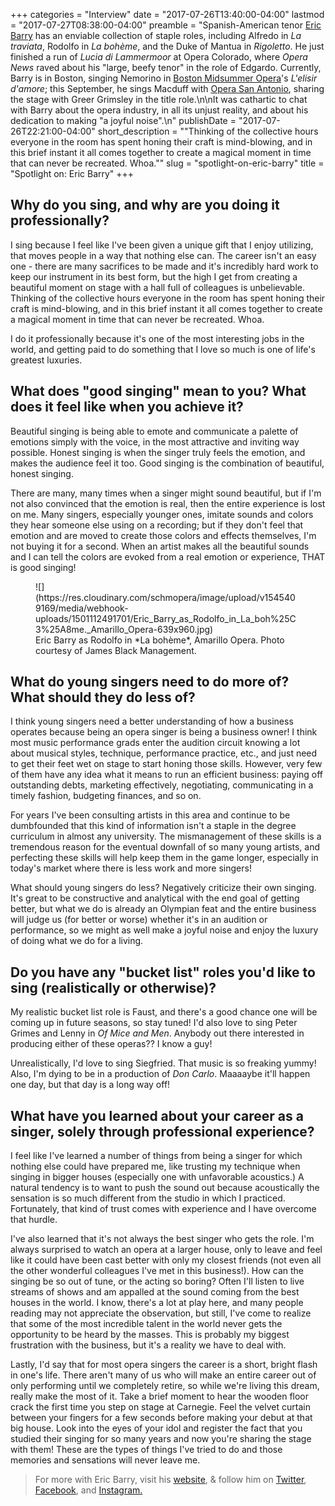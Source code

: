 +++
categories = "Interview"
date = "2017-07-26T13:40:00-04:00"
lastmod = "2017-07-27T08:38:00-04:00"
preamble = "Spanish-American tenor [Eric Barry](/scene/people/eric-barry/) has an enviable collection of staple roles, including Alfredo in *La traviata*, Rodolfo in *La bohème*, and the Duke of Mantua in *Rigoletto*. He just finished a run of *Lucia di Lammermoor* at Opera Colorado, where *Opera News* raved about his \"large, beefy tenor\" in the role of Edgardo. Currently, Barry is in Boston, singing Nemorino in [Boston Midsummer Opera](http://www.bostonmidsummeropera.org/wordpress/)'s *L'elisir d'amore*; this September, he sings Macduff with [Opera San Antonio](https://operasa.org/events/verdis-macbeth), sharing the stage with Greer Grimsley in the title role.\n\nIt was cathartic to chat with Barry about the opera industry, in all its unjust reality, and about his dedication to making \"a joyful noise\".\n"
publishDate = "2017-07-26T22:21:00-04:00"
short_description = "&quot;Thinking of the collective hours everyone in the room has spent honing their craft is mind-blowing, and in this brief instant it all comes together to create a magical moment in time that can never be recreated. Whoa.&quot;"
slug = "spotlight-on-eric-barry"
title = "Spotlight on: Eric Barry"
+++

## Why do you sing, and why are you doing it professionally?

I sing because I feel like I've been given a unique gift that I enjoy utilizing, that moves people in a way that nothing else can. The career isn't an easy one - there are many sacrifices to be made and it's incredibly hard work to keep our instrument in its best form, but the high I get from creating a beautiful moment on stage with a hall full of colleagues is unbelievable. Thinking of the collective hours everyone in the room has spent honing their craft is mind-blowing, and in this brief instant it all comes together to create a magical moment in time that can never be recreated. Whoa.

I do it professionally because it's one of the most interesting jobs in the world, and getting paid to do something that I love so much is one of life's greatest luxuries.

## What does "good singing" mean to you? What does it feel like when you achieve it?

Beautiful singing is being able to emote and communicate a palette of emotions simply with the voice, in the most attractive and inviting way possible. Honest singing is when the singer truly feels the emotion, and makes the audience feel it too. Good singing is the combination of beautiful, honest singing. 

There are many, many times when a singer might sound beautiful, but if I'm not also convinced that the emotion is real, then the entire experience is lost on me. Many singers, especially younger ones, imitate sounds and colors they hear someone else using on a recording; but if they don't feel that emotion and are moved to create those colors and effects themselves, I'm not buying it for a second. When an artist makes all the beautiful sounds and I can tell the colors are evoked from a real emotion or experience, THAT is good singing!

<figure data-type="image">
![](https://res.cloudinary.com/schmopera/image/upload/v1545409169/media/webhook-uploads/1501112491701/Eric_Barry_as_Rodolfo_in_La_boh%25C3%25A8me._Amarillo_Opera-639x960.jpg)
<figcaption>Eric Barry as Rodolfo in *La bohème*, Amarillo Opera. Photo courtesy of James Black Management.</figcaption>
</figure>

## What do young singers need to do more of? What should they do less of?

I think young singers need a better understanding of how a business operates because being an opera singer is being a business owner! I think most music performance grads enter the audition circuit knowing a lot about musical styles, technique, performance practice, etc., and just need to get their feet wet on stage to start honing those skills. However, very few of them have any idea what it means to run an efficient business: paying off outstanding debts, marketing effectively, negotiating, communicating in a timely fashion, budgeting finances, and so on. 

For years I've been consulting artists in this area and continue to be dumbfounded that this kind of information isn't a staple in the degree curriculum in almost any university. The mismanagement of these skills is a tremendous reason for the eventual downfall of so many young artists, and perfecting these skills will help keep them in the game longer, especially in today's market where there is less work and more singers!

What should young singers do less? Negatively criticize their own singing. It's great to be constructive and analytical with the end goal of getting better, but what we do is already an Olympian feat and the entire business will judge us (for better or worse) whether it's in an audition or performance, so we might as well make a joyful noise and enjoy the luxury of doing what we do for a living.

## Do you have any "bucket list" roles you'd like to sing (realistically or otherwise)?

My realistic bucket list role is Faust, and there's a good chance one will be coming up in future seasons, so stay tuned! I'd also love to sing Peter Grimes and Lenny in *Of Mice and Men*. Anybody out there interested in producing either of these operas?? I know a guy!

Unrealistically, I'd love to sing Siegfried. That music is so freaking yummy! Also, I'm dying to be in a production of *Don Carlo*. Maaaaybe it'll happen one day, but that day is a long way off!

## What have you learned about your career as a singer, solely through professional experience?

I feel like I've learned a number of things from being a singer for which nothing else could have prepared me, like trusting my technique when singing in bigger houses (especially one with unfavorable acoustics.) A natural tendency is to want to push the sound out because acoustically the sensation is so much different from the studio in which I practiced. Fortunately, that kind of trust comes with experience and I have overcome that hurdle. 

I've also learned that it's not always the best singer who gets the role. I'm always surprised to watch an opera at a larger house, only to leave and feel like it could have been cast better with only my closest friends (not even all the other wonderful colleagues I've met in this business!). How can the singing be so out of tune, or the acting so boring? Often I'll listen to live streams of shows and am appalled at the sound coming from the best houses in the world. I know, there's a lot at play here, and many people reading may not appreciate the observation, but still, I've come to realize that some of the most incredible talent in the world never gets the opportunity to be heard by the masses. This is probably my biggest frustration with the business, but it's a reality we have to deal with.

Lastly, I'd say that for most opera singers the career is a short, bright flash in one's life. There aren't many of us who will make an entire career out of only performing until we completely retire, so while we're living this dream, really make the most of it. Take a brief moment to hear the wooden floor crack the first time you step on stage at Carnegie. Feel the velvet curtain between your fingers for a few seconds before making your debut at that big house. Look into the eyes of your idol and register the fact that you studied their singing for so many years and now you're sharing the stage with them! These are the types of things I've tried to do and those memories and sensations will never leave me.

>For more with Eric Barry, visit his [website](https://eric-barry.com), & follow him on [Twitter](https://twitter.com/EBTenor), [Facebook](https://www.facebook.com/ebtenor), and [Instagram.](https://www.instagram.com/ebtenor/)
